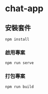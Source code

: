 # chat-app

## 安裝套件
```
npm install
```

### 啟用專案
```
npm run serve
```

### 打包專案
```
npm run build
```
